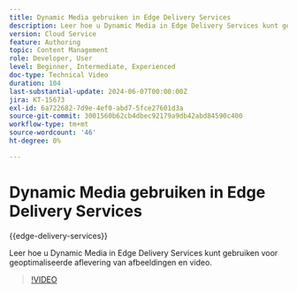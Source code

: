```yaml
---
title: Dynamic Media gebruiken in Edge Delivery Services
description: Leer hoe u Dynamic Media in Edge Delivery Services kunt gebruiken voor geoptimaliseerde aflevering van afbeeldingen en video.
version: Cloud Service
feature: Authoring
topic: Content Management
role: Developer, User
level: Beginner, Intermediate, Experienced
doc-type: Technical Video
duration: 104
last-substantial-update: 2024-06-07T00:00:00Z
jira: KT-15673
exl-id: 6a722682-7d9e-4ef0-abd7-5fce27601d3a
source-git-commit: 3001560b62cb4dbec92179a9db42abd84590c400
workflow-type: tm+mt
source-wordcount: '46'
ht-degree: 0%

---
```


# Dynamic Media gebruiken in Edge Delivery Services

{{edge-delivery-services}}

Leer hoe u Dynamic Media in Edge Delivery Services kunt gebruiken voor geoptimaliseerde aflevering van afbeeldingen en video.

>[!VIDEO](https://video.tv.adobe.com/v/3429593/?learn=on)
